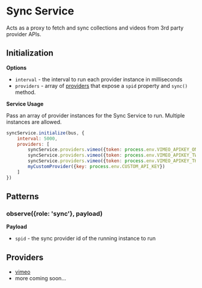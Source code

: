 # Sync Service

Acts as a proxy to fetch and sync collections and videos from 3rd party provider APIs.

## Initialization

**Options**

* `interval` - the interval to run each provider instance in milliseconds
* `providers` - array of [providers](/providers) that expose a `spid` property and `sync()` method.

**Service Usage**

Pass an array of provider instances for the Sync Service to run. Multiple instances are allowed.

```js
syncService.initialize(bus, {
	interval: 5000,
	providers: [
		syncService.providers.vimeo({token: process.env.VIMEO_APIKEY_ONE}),
		syncService.providers.vimeo({token: process.env.VIMEO_APIKEY_TWO}),
		syncService.providers.vimeo({token: process.env.VIMEO_APIKEY_THREE}),
		myCustomProvider({key: process.env.CUSTOM_API_KEY})
	]
})
```

## Patterns

### observe({role: 'sync'}, payload)

**Payload**

* `spid` - the sync provider id of the running instance to run

## Providers

- [vimeo](https://github.com/oddnetworks/oddworks/tree/master/lib/services/sync/providers/vimeo)
- more coming soon...
